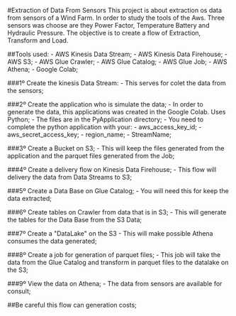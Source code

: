 #Extraction of Data From Sensors
This project is about extraction os data from sensors of a Wind Farm. In order to study the tools of the Aws. Three sensors was choose are they Power Factor, Temperature Battery and Hydraulic Pressure.
The objective is to create a flow of Extraction, Transform and Load.

##Tools used:
	- AWS Kinesis Data Stream;
	- AWS Kinesis Data Firehouse;
	- AWS S3;
	- AWS Glue Crawler;
	- AWS Glue Catalog;
	- AWS Glue Job;
	- AWS Athena;
	- Google Colab;
	
###1º Create the kinesis Data Stream:
	- This serves for colet the data from the sensors;
	
###2º Create the application who is simulate the data;
	- In order to generate the data, this applications was created in the Google Colab. Uses Python;
	- The files are in the PyApplication directory;
	- You need to complete the python application with your:
		- aws_access_key_id;
		- aws_secret_access_key;
		- region_name;
		- StreamName;
	
###3º Create a Bucket on S3;
	- This will keep the files generated from the application and the parquet files generated from the Job;
	
###4º Create a delivery flow on Kinesis Data Firehouse;
	- This flow will delivery the data from Data Streams to S3;
	
###5º Create  a Data Base on Glue Catalog;
	- You will need this for keep the data extracted;
	
###6º Create tables on Crawler from data that is in S3;
	- This will generate the tables for the Data Base from the S3 Data;
	
###7º Create a "DataLake" on the S3
	- This will make possible Athena consumes the data generated;
	
###8º Create a job for generation of parquet files;
	- This job will take the data from the Glue Catalog and transform in parquet files to the datalake on the S3;
	
###9º View the data on Athena;
	- The data from sensors are available for consult;
	
	
	
##Be careful this flow can generation costs;